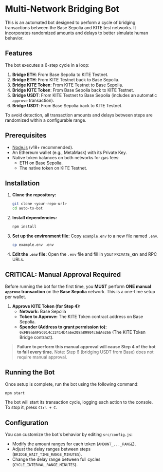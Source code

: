 # Multi-Network Bridging Bot

This is an automated bot designed to perform a cycle of bridging transactions between the Base Sepolia and KITE test networks. It incorporates randomized amounts and delays to better simulate human behavior.

## Features

The bot executes a 6-step cycle in a loop:
1.  **Bridge ETH**: From Base Sepolia to KITE Testnet.
2.  **Bridge ETH**: From KITE Testnet back to Base Sepolia.
3.  **Bridge KITE Token**: From KITE Testnet to Base Sepolia.
4.  **Bridge KITE Token**: From Base Sepolia back to KITE Testnet.
5.  **Bridge USDT**: From KITE Testnet to Base Sepolia (includes an automatic `approve` transaction).
6.  **Bridge USDT**: From Base Sepolia back to KITE Testnet.

To avoid detection, all transaction amounts and delays between steps are randomized within a configurable range.

## Prerequisites

-   [Node.js](https://nodejs.org/) (v18+ recommended).
-   An Ethereum wallet (e.g., MetaMask) with its Private Key.
-   Native token balances on both networks for gas fees:
    -   ETH on Base Sepolia.
    -   The native token on KITE Testnet.

## Installation

1.  **Clone the repository:**
    ```bash
    git clone <your-repo-url>
    cd auto-tx-bot
    ```

2.  **Install dependencies:**
    ```bash
    npm install
    ```

3.  **Set up the environment file:**
    Copy `example.env` to a new file named `.env`.
    ```bash
    cp example.env .env
    ```

4.  **Edit the `.env` file:**
    Open the `.env` file and fill in your `PRIVATE_KEY` and RPC URLs.

## **CRITICAL: Manual Approval Required**

Before running the bot for the first time, you **MUST** perform **ONE manual `approve` transaction** on the **Base Sepolia** network. This is a one-time setup per wallet.

1.  **Approve KITE Token (for Step 4):**
    -   **Network:** Base Sepolia
    -   **Token to Approve:** The KITE Token contract address on Base Sepolia.
    -   **Spender (Address to grant permission to):** `0xFB9a6AF5C014c32414b4a6e208a89904c6dAe266` (The KITE Token Bridge contract).

> **Failure to perform this manual approval will cause Step 4 of the bot to fail every time.**
> Note: Step 6 (bridging USDT from Base) does not require manual approval.

## Running the Bot

Once setup is complete, run the bot using the following command:

```bash
npm start
```

The bot will start its transaction cycle, logging each action to the console. To stop it, press `Ctrl + C`.

## Configuration

You can customize the bot's behavior by editing `src/config.js`:
-   Modify the amount ranges for each token (`AMOUNT_..._RANGE`).
-   Adjust the delay ranges between steps (`BRIDGE_WAIT_TIME_RANGE_MINUTES`).
-   Change the delay range between full cycles (`CYCLE_INTERVAL_RANGE_MINUTES`).